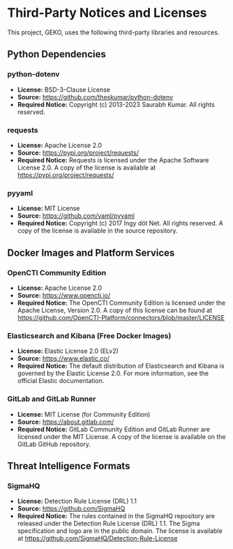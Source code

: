 # Third-Party Notices and Licenses

This project, GEKO, uses the following third-party libraries and resources.

## Python Dependencies

### python-dotenv
- **License:** BSD-3-Clause License
- **Source:** https://github.com/theskumar/python-dotenv
- **Required Notice:** Copyright (c) 2013-2023 Saurabh Kumar. All rights reserved.

### requests
- **License:** Apache License 2.0
- **Source:** https://pypi.org/project/requests/
- **Required Notice:**
    Requests is licensed under the Apache Software License 2.0. A copy of the license is available at https://pypi.org/project/requests/

### pyyaml
- **License:** MIT License
- **Source:** https://github.com/yaml/pyyaml
- **Required Notice:** Copyright (c) 2017 Ingy döt Net. All rights reserved. A copy of the license is available in the source repository.

## Docker Images and Platform Services

### OpenCTI Community Edition
- **License:** Apache License 2.0
- **Source:** https://www.opencti.io/
- **Required Notice:** The OpenCTI Community Edition is licensed under the Apache License, Version 2.0. A copy of this license can be found at https://github.com/OpenCTI-Platform/connectors/blob/master/LICENSE

### Elasticsearch and Kibana (Free Docker Images)
- **License:** Elastic License 2.0 (ELv2)
- **Source:** https://www.elastic.co/
- **Required Notice:** The default distribution of Elasticsearch and Kibana is governed by the Elastic License 2.0. For more information, see the official Elastic documentation.

### GitLab and GitLab Runner
- **License:** MIT License (for Community Edition)
- **Source:** https://about.gitlab.com/
- **Required Notice:** GitLab Community Edition and GitLab Runner are licensed under the MIT License. A copy of the license is available on the GitLab GitHub repository.

## Threat Intelligence Formats

### SigmaHQ
- **License:** Detection Rule License (DRL) 1.1
- **Source:** https://github.com/SigmaHQ
- **Required Notice:** The rules contained in the SigmaHQ repository are released under the Detection Rule License (DRL) 1.1. The Sigma specification and logo are in the public domain. The license is available at https://github.com/SigmaHQ/Detection-Rule-License